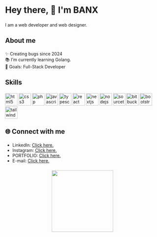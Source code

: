 <h1 align="left">Hey there, 👋 I'm BANX</h1>

###

<p align="left">I am a web developer and web designer.</p>

###

<h2 align="left">About me</h2>

###

<p align="left">✨ Creating bugs since 2024<br>📚 I'm currently learning Golang.<br>🎯 Goals: Full-Stack Developer</p>

###

<h2 align="left">Skills</h2>

###

<div align="left">
  <img src="https://cdn.jsdelivr.net/gh/devicons/devicon/icons/html5/html5-original.svg" width="40"  height="40" alt="html5 logo"  />
  <img src="https://cdn.jsdelivr.net/gh/devicons/devicon/icons/css3/css3-original.svg" width="40" height="40" alt="css3 logo"  />
  <img src="https://cdn.jsdelivr.net/gh/devicons/devicon/icons/php/php-original.svg" width="40"  height="40" alt="php logo"  />
  <img src="https://cdn.jsdelivr.net/gh/devicons/devicon/icons/javascript/javascript-original.svg" width="40"  height="40" alt="javascript logo"  />
  <img src="https://cdn.jsdelivr.net/gh/devicons/devicon/icons/typescript/typescript-original.svg" width="40"  height="40" alt="typescript logo"  />
  <img src="https://cdn.jsdelivr.net/gh/devicons/devicon/icons/react/react-original.svg" width="40"  height="40" alt="react logo"  />
  <img src="https://cdn.jsdelivr.net/gh/devicons/devicon/icons/nextjs/nextjs-original.svg" width="40"  height="40" alt="nextjs logo"  />
  <img src="https://cdn.jsdelivr.net/gh/devicons/devicon/icons/nodejs/nodejs-original.svg" width="40" height="40" alt="nodejs logo"  />
  <img src="https://cdn.jsdelivr.net/gh/devicons/devicon/icons/sourcetree/sourcetree-original.svg" width="40"  height="40" alt="sourcetree logo"  />
  <img src="https://cdn.jsdelivr.net/gh/devicons/devicon/icons/bitbucket/bitbucket-original.svg" width="40"  height="40" alt="bitbucket logo"  />
  <img src="https://cdn.jsdelivr.net/gh/devicons/devicon/icons/bootstrap/bootstrap-original.svg" width="40"  height="40" alt="bootstrap logo"  />
  <img src="https://cdn.jsdelivr.net/gh/devicons/devicon/icons/tailwindcss/tailwindcss-original-wordmark.svg" width="40"  height="40" alt="tailwindcss logo"  />
</div>

###

<h2 align="left">🌐 Connect with me</h2>

###

- LinkedIn: <a href="https://www.linkedin.com/in/ponpitak-s-73162527a/" target="_blank">Click here.</a>
- Instagram: <a href="https://www.instagram.com/bp.srm/" target="_blank">Click here.</a>
- PORTFOLIO: <a href="https://banxdev-portfolio.vercel.app/" target="_blank">Click here.</a>
- E-mail: <a href="mailto:bank.pptsrm@gmail.com" target="_blank">Click here.</a>

###

<div align="center">
  <img height="200" src="https://media.giphy.com/media/v1.Y2lkPTc5MGI3NjExZXUxemtvandhdTJxY3VucWd2YmgwZzIwbnc3bmo1eW04ajA1NGVteiZlcD12MV9pbnRlcm5hbF9naWZfYnlfaWQmY3Q9Zw/JqmupuTVZYaQX5s094/giphy.gif"  />
</div>

###
